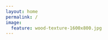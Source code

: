 ```yaml
---
layout: home
permalink: /
image:
  feature: wood-texture-1600x800.jpg
---
```


<!-- - [Registration is closed]. -->
<!-- - The [Schedule for 2018 is now online](http://www.imagexd.org/programs/imagexd2018/). -->

